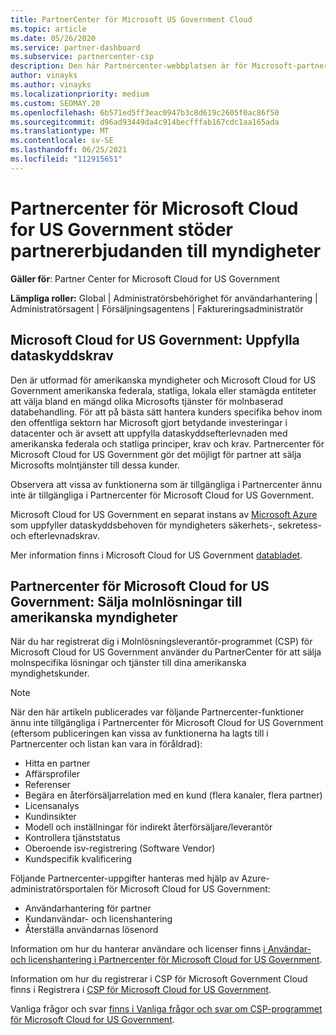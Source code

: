 ```yaml
---
title: PartnerCenter för Microsoft US Government Cloud
ms.topic: article
ms.date: 05/26/2020
ms.service: partner-dashboard
ms.subservice: partnercenter-csp
description: Den här Partnercenter-webbplatsen är för Microsoft-partner som erbjuder Microsoft-molnlösningar till kunder som arbetar med myndigheter i USA.
author: vinayks
ms.author: vinayks
ms.localizationpriority: medium
ms.custom: SEOMAY.20
ms.openlocfilehash: 6b571ed5ff3eac0947b3c8d619c2605f0ac86f50
ms.sourcegitcommit: d96ad93449da4c914becfffab167cdc1aa165ada
ms.translationtype: MT
ms.contentlocale: sv-SE
ms.lasthandoff: 06/25/2021
ms.locfileid: "112915651"
---
```

# <a name="partner-center-for-microsoft-cloud-for-us-government-supports-partner-offers-to-government-agencies"></a>Partnercenter för Microsoft Cloud for US Government stöder partnererbjudanden till myndigheter

**Gäller för**: Partner Center for Microsoft Cloud for US Government

**Lämpliga roller:** Global | Administratörsbehörighet för användarhantering | Administratörsagent | Försäljningsagentens | Faktureringsadministratör

## <a name="microsoft-cloud-for-us-government-meeting-data-protection-requirements"></a>Microsoft Cloud for US Government: Uppfylla dataskyddskrav

Den är utformad för amerikanska myndigheter och Microsoft Cloud for US Government amerikanska federala, statliga, lokala eller stamägda entiteter att välja bland en mängd olika Microsofts tjänster för molnbaserad databehandling. För att på bästa sätt hantera kunders specifika behov inom den offentliga sektorn har Microsoft gjort betydande investeringar i datacenter och är avsett att uppfylla dataskyddsefterlevnaden med amerikanska federala och statliga principer, krav och krav. Partnercenter för Microsoft Cloud for US Government gör det möjligt för partner att sälja Microsofts molntjänster till dessa kunder.

Observera att vissa av funktionerna som är tillgängliga i Partnercenter ännu inte är tillgängliga i Partnercenter för Microsoft Cloud for US Government.

Microsoft Cloud for US Government en separat instans av [Microsoft Azure](https://azure.microsoft.com/overview/clouds/government/) som uppfyller dataskyddsbehoven för myndigheters säkerhets-, sekretess- och efterlevnadskrav. 

Mer information finns i Microsoft Cloud for US Government [databladet](https://download.microsoft.com/download/C/9/C/C9CA3002-DFC4-4ADA-841F-DF42AEC042FB/Microsoft_Azure_Government_Datasheet_EN_US.PDF).

## <a name="partner-center-for-microsoft-cloud-for-us-government-selling-cloud-solutions-to-us-government-entities"></a>Partnercenter för Microsoft Cloud for US Government: Sälja molnlösningar till amerikanska myndigheter

När du har registrerat dig i Molnlösningsleverantör-programmet (CSP) för Microsoft Cloud for US Government använder du PartnerCenter för att sälja molnspecifika lösningar och tjänster till dina amerikanska myndighetskunder. 

> [!NOTE]  
> När den här artikeln publicerades var följande Partnercenter-funktioner ännu inte tillgängliga i Partnercenter för Microsoft Cloud for US Government (eftersom publiceringen kan vissa av funktionerna ha lagts till i Partnercenter och listan kan vara in föråldrad):

- Hitta en partner
- Affärsprofiler
- Referenser
- Begära en återförsäljarrelation med en kund (flera kanaler, flera partner)
- Licensanalys
- Kundinsikter
- Modell och inställningar för indirekt återförsäljare/leverantör
- Kontrollera tjänststatus
- Oberoende isv-registrering (Software Vendor)
- Kundspecifik kvalificering

Följande Partnercenter-uppgifter hanteras med hjälp av Azure-administratörsportalen för Microsoft Cloud for US Government: 

- Användarhantering för partner
- Kundanvändar- och licenshantering
- Återställa användarnas lösenord

Information om hur du hanterar användare och licenser finns [i Användar- och licenshantering i Partnercenter för Microsoft Cloud for US Government](user-management-in-partner-center-for-microsoft-us-govt-cloud.md).

Information om hur du registrerar i CSP för Microsoft Government Cloud finns i Registrera i [CSP för Microsoft Cloud for US Government](enroll-in-csp-for-microsoft-us-govt-cloud.md).

Vanliga frågor och svar [finns i Vanliga frågor och svar om CSP-programmet för Microsoft Cloud for US Government](faq-for-us-govt-cloud.yml).
